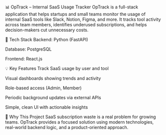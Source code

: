 📊 OpTrack – Internal SaaS Usage Tracker
OpTrack is a full-stack application that helps startups and small teams monitor the usage of internal SaaS tools like Slack, Notion, Figma, and more. It tracks tool activity across team members, identifies underused subscriptions, and helps decision-makers cut unnecessary costs.

🔧 Tech Stack
Backend: Python (FastAPI)

Database: PostgreSQL

Frontend: React.js

💡 Key Features
Track SaaS usage by user and tool

Visual dashboards showing trends and activity

Role-based access (Admin, Member)

Periodic background updates via external APIs

Simple, clean UI with actionable insights

🚀 Why This Project
SaaS subscription waste is a real problem for growing teams. OpTrack provides a focused solution using modern technologies, real-world backend logic, and a product-oriented approach.
